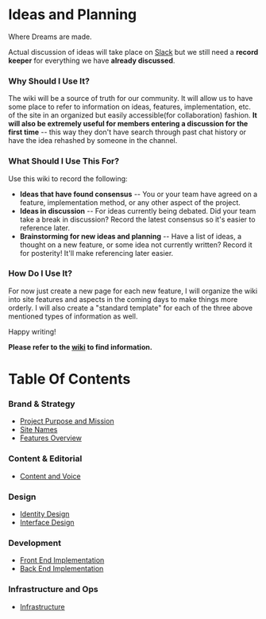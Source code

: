 Ideas and Planning
==================
Where Dreams are made.

Actual discussion of ideas will take place on [Slack](https://youngdesigners.slack.com) but we still need a **record keeper** for everything we have **already discussed**.

### Why Should I Use It?

The wiki will be a source of truth for our community. It will allow us to have some place to refer to information on ideas, features, implementation, etc. of the site in an organized but easily accessible(for collaboration) fashion. **It will also be extremely useful for members entering a discussion for the first time** -- this way they don't have search through past chat history or have the idea rehashed by someone in the channel.

### What Should I Use This For?

Use this wiki to record the following:

* **Ideas that have found consensus** -- You or your team have agreed on a feature, implementation method, or any other aspect of the project.
* **Ideas in discussion** -- For ideas currently being debated. Did your team take a break in discussion? Record the latest consensus so it's easier to reference later.
* **Brainstorming for new ideas and planning** -- Have a list of ideas, a thought on a new feature, or some idea not currently written? Record it for posterity! It'll make referencing later easier.

### How Do I Use It?

For now just create a new page for each new feature, I will organize the wiki into site features and aspects in the coming days to make things more orderly. I will also create a "standard template" for each of the three above mentioned types of information as well.

Happy writing!

**Please refer to the [wiki](https://github.com/YoungCreatorsSociety/ideas-and-planning/wiki) to find information.**

# Table Of Contents

### Brand & Strategy
* [Project Purpose and Mission](https://github.com/YoungCreatorsSociety/ideas-and-planning/wiki/Project-Purpose-and-Mission)
* [Site Names](https://github.com/YoungCreatorsSociety/ideas-and-planning/wiki/Site-Names)
* [Features Overview](https://github.com/YoungCreatorsSociety/ideas-and-planning/wiki/Features-Overview)

### Content & Editorial
* [Content and Voice](https://github.com/YoungCreatorsSociety/ideas-and-planning/wiki/Content-and-Voice)

### Design
* [Identity Design](https://github.com/YoungCreatorsSociety/ideas-and-planning/wiki/Identity-Design)
* [Interface Design](https://github.com/YoungCreatorsSociety/ideas-and-planning/wiki/Interface-Design)

### Development
* [Front End Implementation](https://github.com/YoungCreatorsSociety/ideas-and-planning/wiki/Front-End-Implementation)
* [Back End Implementation](https://github.com/YoungCreatorsSociety/ideas-and-planning/wiki/Back-End-Implementation)

### Infrastructure and Ops

* [Infrastructure](https://github.com/YoungCreatorsSociety/ideas-and-planning/wiki/Infrastructure)
